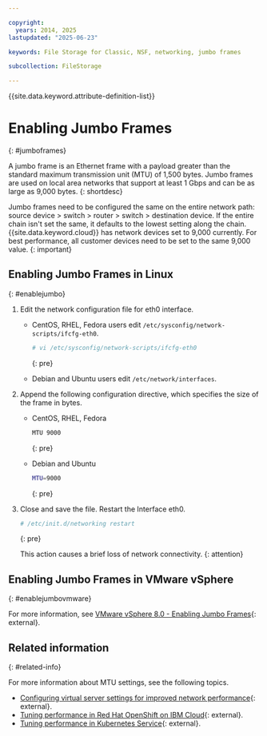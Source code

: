 ```yaml
---

copyright:
  years: 2014, 2025
lastupdated: "2025-06-23"

keywords: File Storage for Classic, NSF, networking, jumbo frames

subcollection: FileStorage

---
```

{{site.data.keyword.attribute-definition-list}}

# Enabling Jumbo Frames
{: #jumboframes}

A jumbo frame is an Ethernet frame with a payload greater than the standard maximum transmission unit (MTU) of 1,500 bytes. Jumbo frames are used on local area networks that support at least 1 Gbps and can be as large as 9,000 bytes.
{: shortdesc}

Jumbo frames need to be configured the same on the entire network path: source device > switch > router > switch > destination device. If the entire chain isn't set the same, it defaults to the lowest setting along the chain. {{site.data.keyword.cloud}} has network devices set to 9,000 currently. For best performance, all customer devices need to be set to the same 9,000 value.
{: important}

## Enabling Jumbo Frames in Linux
{: #enablejumbo}

1. Edit the network configuration file for eth0 interface.
   - CentOS, RHEL, Fedora users edit `/etc/sysconfig/network-scripts/ifcfg-eth0`.
     ```sh
     # vi /etc/sysconfig/network-scripts/ifcfg-eth0
     ```
     {: pre}

   - Debian and Ubuntu users edit `/etc/network/interfaces`.

2. Append the following configuration directive, which specifies the size of the frame in bytes.
   - CentOS, RHEL, Fedora
     ```sh
     MTU 9000
     ```
     {: pre}

   - Debian and Ubuntu
     ```sh
     MTU=9000
     ```
     {: pre}

3. Close and save the file. Restart the Interface eth0.
   ```sh
   # /etc/init.d/networking restart
   ```
   {: pre}

   This action causes a brief loss of network connectivity.
   {: attention}

## Enabling Jumbo Frames in VMware vSphere
{: #enablejumbovmware}

For more information, see [VMware vSphere 8.0 - Enabling Jumbo Frames](https://techdocs.broadcom.com/us/en/vmware-cis/vsphere/vsphere/8-0/vsphere-networking-8-0/managing-network-resources/enabling-jumbo-frames.html){: external}.

## Related information
{: #related-info}

For more information about MTU settings, see the following topics.
- [Configuring virtual server settings for improved network performance](/docs/virtual-servers?topic=virtual-servers-configuring-network-performance){: external}.
- [Tuning performance in Red Hat OpenShift on IBM Cloud](/openshift?topic=openshift-kernel&interface=ui#calico-mtu){: external}.
- [Tuning performance in Kubernetes Service](/docs/containers?topic=containers-kernel#calico-mtu){: external}.

